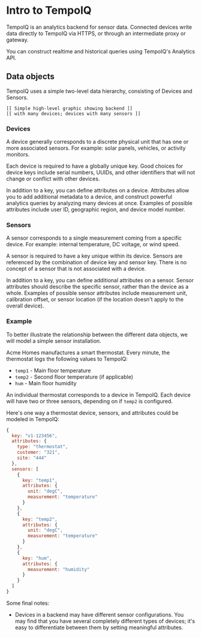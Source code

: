 # Intro to TempoIQ

TempoIQ is an analytics backend for sensor data. Connected devices write data directly to TempoIQ via HTTPS, or through an intermediate proxy or gateway.

You can construct realtime and historical queries using TempoIQ's Analytics API.


## Data objects

TempoIQ uses a simple two-level data hierarchy, consisting of Devices and Sensors.

    [[ Simple high-level graphic showing backend ]]
    [[ with many devices; devices with many sensors ]]

### Devices

A device generally corresponds to a discrete physical unit that has one
or more associated sensors. For example: solar panels, vehicles, or activity
monitors.

Each device is required to have a globally unique key. Good choices for
device keys include serial numbers, UUIDs, and other identifiers that will
not change or conflict with other devices.

In addition to a key, you can define attributes on a device. Attributes
allow you to add additional metadata to a device, and construct powerful
analytics queries by analyzing many devices at once. Examples of possible
attributes include user ID, geographic region, and device model number.


### Sensors

A sensor corresponds to a single measurement coming from a specific device.
For example: internal temperature, DC voltage, or wind speed.

A sensor is required to have a key unique within its device. Sensors
are referenced by the combination of device key and sensor key. There
is no concept of a sensor that is not associated with a device.

In addition to a key, you can define additional attributes on a sensor.
Sensor attributes should describe the specific sensor, rather than the
device as a whole. Examples of possible sensor attributes include
measurement unit, calibration offset, or sensor location (if the location
  doesn't apply to the overall device).

### Example

To better illustrate the relationship between the different data objects, we will model a simple sensor installation.

Acme Homes manufactures a smart thermostat. Every minute, the thermostat logs the following values to TempoIQ:

- `temp1` - Main floor temperature
- `temp2` - Second floor temperature (if applicable)
- `hum` - Main floor humidity

An individual thermostat corresponds to a device in TempoIQ. Each device will have two or three sensors, depending on if `temp2` is configured.

Here's one way a thermostat device, sensors, and attributes could be modeled in TempoIQ:

```javascript
{
  key: "v1-123456",
  attributes: {
    type: "thermostat",
    customer: "321",
    site: "444"
  },
  sensors: [
    {
      key: "temp1",
      attributes: {
        unit: "degC",
        measurement: "temperature"
      }
    },
    {
      key: "temp2",
      attributes: {
        unit: "degC",
        measurement: "temperature"
      }
    },
    {
      key: "hum",
      attributes: {
        measurement: "humidity"
      }
    }
  ]
}
```

Some final notes:
* Devices in a backend may have different sensor configurations. You may find that you have several completely different types of devices; it's easy to differentiate between them by setting meaningful attributes.
